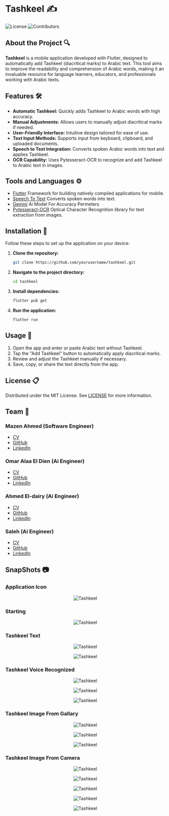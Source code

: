 # Tashkeel ✍️
![License](https://img.shields.io/github/license/Mazen20021/Tashkeel) ![Contributors](https://img.shields.io/github/contributors/Mazen20021/Tashkeel) 

## About the Project 🔍

**Tashkeel** is a mobile application developed with Flutter, designed to automatically add Tashkeel (diacritical marks) to Arabic text. This tool aims to improve the readability and comprehension of Arabic words, making it an invaluable resource for language learners, educators, and professionals working with Arabic texts.

## Features 🛠️

- **Automatic Tashkeel:** Quickly adds Tashkeel to Arabic words with high accuracy.
- **Manual Adjustments:** Allows users to manually adjust diacritical marks if needed.
- **User-Friendly Interface:** Intuitive design tailored for ease of use.
- **Text Input Methods:** Supports input from keyboard, clipboard, and uploaded documents.
- **Speech to Text Integration:** Converts spoken Arabic words into text and applies Tashkeel.
- **OCR Capability:** Uses Pytesseract-OCR to recognize and add Tashkeel to Arabic text in images.

## Tools and Languages ⚙️
- [Flutter](https://flutter.dev/) Framework for building natively compiled applications for mobile.
- [Speech To Text](https://pub.dev/packages/speech_to_text) Converts spoken words into text.
- [Gemini](https://www.gemini.com/) Ai Model For Accuracy Permeters
- [Pytesseract-OCR](https://github.com/tesseract-ocr/tesseract)  Optical Character Recognition library for text extraction from images.

## Installation 🔗

Follow these steps to set up the application on your device:

1. **Clone the repository:**

   ```bash
   git clone https://github.com/yourusername/tashkeel.git
   
2. **Navigate to the project directory:**
   ```bash
   cd tashkeel

3. **Install dependencies:**
    ```bash
   flutter pub get
    
4. **Run the application:**
   ```bash
   flutter run

## Usage 📱
1. Open the app and enter or paste Arabic text without Tashkeel.
2. Tap the "Add Tashkeel" button to automatically apply diacritical marks.
3. Review and adjust the Tashkeel manually if necessary.
4. Save, copy, or share the text directly from the app.

## License 📋
Distributed under the MIT License. See [LICENSE](https://github.com/Mazen20021/Tashkeel/blob/main/LICENSE.txt) for more information.
 
## Team 👥
### Mazen Ahmed (Software Engineer)
- [CV](https://mazen20021.github.io/CV/)
- [GitHub](https://github.com/Mazen20021)
- [LinkedIn](https://www.linkedin.com/in/mazen-mansour-b4726123a/)
### Omar Alaa El Dien (Ai Engineer)
- [CV]()
- [GitHub](https://github.com/OmarAladi)
- [LinkedIn](https://www.linkedin.com/in/omar-aladin/)
### Ahmed El-dairy (Ai Engineer)
- [CV](https://drive.google.com/file/d/1BwmuoWVPDLFTQEKi__Xr-wD-TrM2M9EW/view?usp=drivesdk)
- [GitHub](https://github.com/AhmedFarag1)
- [LinkedIn](https://www.linkedin.com/in/ahmedmohamedeldairy?utm_source=share&utm_campaign=share_via&utm_content=profile&utm_medium=android_app )
### Saleh (Ai Engineer)
- [CV]()
- [GitHub](https://github.com/saleh1312)
- [LinkedIn]()

## SnapShots 📷

### ِApplication Icon 

<p align="center">
  <img src="https://github.com/user-attachments/assets/f2e7925a-a283-499b-8ade-07068ea9388e" alt="Tashkeel" />
</p>

### Starting 

<p align="center">
  <img src="https://github.com/user-attachments/assets/6b002d04-5cbb-4c6a-8e10-29c86fd9a664" alt="Tashkeel" />
</p>

### Tashkeel Text

<p align="center">
  <img src="https://github.com/user-attachments/assets/2117348a-0c35-4f5f-a87c-16c395f94749" alt="Tashkeel" />
</p>

<p align="center">
  <img src="https://github.com/user-attachments/assets/a24ec4eb-1e98-4281-8c4f-74adfcbec42c" alt="Tashkeel" />
</p>

### Tashkeel Voice Recognized

<p align="center">
  <img src="https://github.com/user-attachments/assets/f99ebc3c-4263-49bf-be18-64eac1986bd9" alt="Tashkeel" />
</p>

<p align="center">
  <img src="https://github.com/user-attachments/assets/60f71dfc-c242-4211-8638-47767450c4b7" alt="Tashkeel" />
</p>

<p align="center">
  <img src="https://github.com/user-attachments/assets/92d4c21c-8920-46f3-92cb-f154112eb901" alt="Tashkeel" />
</p>

### Tashkeel Image From Gallary

<p align="center">
  <img src="https://github.com/user-attachments/assets/190c95a1-4dd7-40ea-b0d7-b18235277b4f" alt="Tashkeel" />
</p>

<p align="center">
  <img src="https://github.com/user-attachments/assets/22eb9cff-cb30-4d3a-a37d-fc98bd82885c" alt="Tashkeel" />
</p>

<p align="center">
  <img src="https://github.com/user-attachments/assets/7686727a-5a60-4f65-ae6b-ee37c698b9a6" alt="Tashkeel" />
</p>

### Tashkeel Image From Camera

<p align="center">
  <img src="https://github.com/user-attachments/assets/d758de14-0681-4ef7-bd55-4da86bcd44a5" alt="Tashkeel" />
</p>

<p align="center">
  <img src="https://github.com/user-attachments/assets/2e962822-42b2-4071-acd2-01aef23600f2" alt="Tashkeel" />
</p>

<p align="center">
  <img src="https://github.com/user-attachments/assets/aac73456-880f-4445-80b8-e9e4f4a74b45" alt="Tashkeel" />
</p>

<p align="center">
  <img src="https://github.com/user-attachments/assets/52ed0549-4187-4098-84b9-2ce681a472b8" alt="Tashkeel" />
</p>

<p align="center">
  <img src="https://github.com/user-attachments/assets/e49a6ee6-4bad-482d-9c9d-8c2ecb8e1b36" alt="Tashkeel" />
</p>
